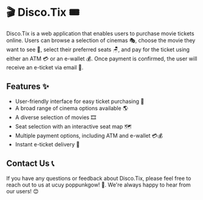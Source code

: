 # 🎬 Disco.Tix 🎟️

Disco.Tix is a web application that enables users to purchase movie tickets online. Users can browse a selection of cinemas 🎭, choose the movie they want to see 🎥, select their preferred seats 🪑, and pay for the ticket using either an ATM 💳 or an e-wallet 💰. Once payment is confirmed, the user will receive an e-ticket via email 📧.

## Features ✨

- User-friendly interface for easy ticket purchasing 🤗
- A broad range of cinema options available 🌎
- A diverse selection of movies 🎞️
- Seat selection with an interactive seat map 🗺️
- Multiple payment options, including ATM and e-wallet 💳💰
- Instant e-ticket delivery 🚀

## Contact Us 📞

If you have any questions or feedback about Disco.Tix, please feel free to reach out to us at ucuy poppunkgow! 📧. We're always happy to hear from our users! 😊
